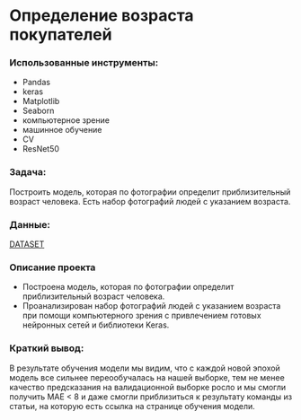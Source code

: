 # Определение возраста покупателей

### Использованные инструменты:
* Pandas
* keras
* Matplotlib
* Seaborn
* компьютерное зрение
* машинное обучение
* CV
* ResNet50

### Задача:

Построить модель, которая по фотографии определит приблизительный возраст человека. Есть набор фотографий людей с указанием возраста.

### Данные:
[DATASET](https://chalearnlap.cvc.uab.cat/dataset/26/description/#:~:text=The%20APPA-REAL%20database%20contains%207%2C591%20images%20with%20associated,very%20stable%20%280.3%20standard%20error%20of%20the%20mean%29.)

### Описание проекта
* Построена модель, которая по фотографии определит приблизительный возраст человека. 
* Проанализирован набор фотографий людей с указанием возраста при помощи компьютерного зрения с привлечением готовых нейронных сетей и библиотеки Keras.
### Краткий вывод:
В результате обучения модели мы видим, что с каждой новой эпохой модель все сильнее переообучалась на нашей выборке, тем не менее качество предсказания на валидационной выборке росло и мы смогли получить МАЕ < 8 и даже смогли приблизиться к результату команды из статьи, на которую есть ссылка на странице обучения модели.